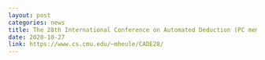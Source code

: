 ```yaml
---
layout: post
categories: news
title: The 28th International Conference on Automated Deduction (PC member)
date: 2020-10-27
link: https://www.cs.cmu.edu/~mheule/CADE28/
---
```

